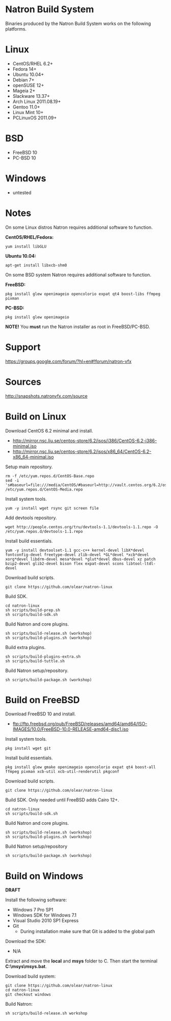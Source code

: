 Natron Build System
===================

Binaries produced by the Natron Build System works on the following platforms.

Linux
=====

 - CentOS/RHEL 6.2+
 - Fedora 14+
 - Ubuntu 10.04+
 - Debian 7+
 - openSUSE 12+
 - Mageia 2+
 - Slackware 13.37+
 - Arch Linux 2011.08.19+
 - Gentoo 11.0+
 - Linux Mint 10+
 - PCLinuxOS 2011.09+

BSD
===

 - FreeBSD 10
 - PC-BSD 10

Windows
=======

 - untested

Notes
=====

On some Linux distros Natron requires additional software to function.

**CentOS/RHEL/Fedora:**

```
yum install libGLU
```

**Ubuntu 10.04:**

```
apt-get install libxcb-shm0
```

On some BSD system Natron requires additional software to function.

**FreeBSD:**

```
pkg install glew openimageio opencolorio expat qt4 boost-libs ffmpeg pixman
```

**PC-BSD:**

```
pkg install glew openimageio
```

**NOTE!** You **must** run the Natron installer as root in FreeBSD/PC-BSD.

Support
=======

https://groups.google.com/forum/?hl=en#!forum/natron-vfx

Sources
=======

http://snapshots.natronvfx.com/source

Build on Linux
==============

Download CentOS 6.2 minimal and install.

 * http://mirror.nsc.liu.se/centos-store/6.2/isos/i386/CentOS-6.2-i386-minimal.iso
 * http://mirror.nsc.liu.se/centos-store/6.2/isos/x86_64/CentOS-6.2-x86_64-minimal.iso

Setup main repository.

```
rm -f /etc/yum.repos.d/CentOS-Base.repo
sed -i 's#baseurl=file:///media/CentOS/#baseurl=http://vault.centos.org/6.2/os/$basearch/#;s/enabled=0/enabled=1/;s/gpgcheck=1/gpgcheck=0/;/file:/d' /etc/yum.repos.d/CentOS-Media.repo
```

Install system tools.

```
yum -y install wget rsync git screen file
```

Add devtools repository.

```
wget http://people.centos.org/tru/devtools-1.1/devtools-1.1.repo -O /etc/yum.repos.d/devtools-1.1.repo
```

Install build essentials.

```
yum -y install devtoolset-1.1 gcc-c++ kernel-devel libX*devel fontconfig-devel freetype-devel zlib-devel *GL*devel *xcb*devel xorg*devel libdrm-devel mesa*devel *glut*devel dbus-devel xz patch bzip2-devel glib2-devel bison flex expat-devel scons libtool-ltdl-devel
```

Download build scripts.

```
git clone https://github.com/olear/natron-linux
```

Build SDK.

```
cd natron-linux
sh scripts/build-prep.sh
sh scripts/build-sdk.sh
```

Build Natron and core plugins.

```
sh scripts/build-release.sh (workshop)
sh scripts/build-plugins.sh (workshop)
```

Build extra plugins.

```
sh scripts/build-plugins-extra.sh
sh scripts/build-tuttle.sh
```

Build Natron setup/repository.

```
sh scripts/build-package.sh (workshop)
```

Build on FreeBSD
================

Download FreeBSD 10 and install.

 * ftp://ftp.freebsd.org/pub/FreeBSD/releases/amd64/amd64/ISO-IMAGES/10.0/FreeBSD-10.0-RELEASE-amd64-disc1.iso

Install system tools.

```
pkg install wget git
```

Install build essentials.

```
pkg install glew gmake openimageio opencolorio expat qt4 boost-all ffmpeg pixman xcb-util xcb-util-renderutil pkgconf
```

Download build scripts.

```
git clone https://github.com/olear/natron-linux
```

Build SDK. Only needed until FreeBSD adds Cairo 12+.

```
cd natron-linux
sh scripts/build-sdk.sh
```

Build Natron and core plugins.

```
sh scripts/build-release.sh (workshop)
sh scripts/build-plugins.sh (workshop)
```

Build Natron setup/repository

```
sh scripts/build-package.sh (workshop)
```

Build on Windows
================

**DRAFT**

Install the following software:

 * Windows 7 Pro SP1
 * Windows SDK for Windows 7.1
 * Visual Studio 2010 SP1 Express
 * Git
   * During installation make sure that Git is added to the global path


Download the SDK:

 * N/A

Extract and move the **local** and **msys** folder to C. Then start the terminal **C:\msys\msys.bat**.

Download build system:

```
git clone https://github.com/olear/natron-linux
cd natron-linux
git checkout windows
```

Build Natron:

```
sh scripts/build-release.sh workshop
```

